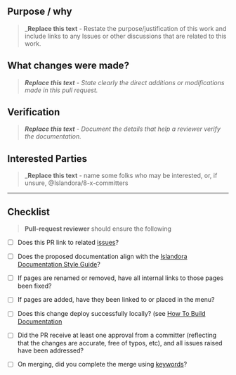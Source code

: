 ## Purpose / why

> _**Replace this text** - Restate the purpose/justification of this work and include links to any Issues or other discussions that are related to this work.

## What changes were made?

> _**Replace this text** - State clearly the direct additions or modifications made in this pull request._

## Verification

> _**Replace this text** - Document the details that help a reviewer verify the documentation._

## Interested Parties

> _**Replace this text** - name some folks who may be interested, or, if unsure, @Islandora/8-x-committers
---

## Checklist

> __Pull-request reviewer__ should ensure the following

* [ ] Does this PR link to related [issues](https://github.com/Islandora/documentation/issues/)?
* [ ] Does the proposed documentation align with the [Islandora Documentation Style Guide](https://islandora.github.io/documentation/contributing/docs_style_guide/)?
* [ ] If pages are renamed or removed, have all internal links to those pages been fixed?
* [ ] If pages are added, have they been linked to or placed in the menu?
* [ ] Does this change deploy successfully locally? (see [How To Build Documentation](https://islandora.github.io/documentation/technical-documentation/docs-build/)
* [ ] Did the PR receive at least one approval from a committer (reflecting that the changes are accurate, free of typos, etc), and all issues raised have been addressed?
* [ ] On merging, did you complete the merge using [keywords](https://help.github.com/en/github/managing-your-work-on-github/linking-a-pull-request-to-an-issue#manually-linking-a-pull-request-to-an-issue)?

